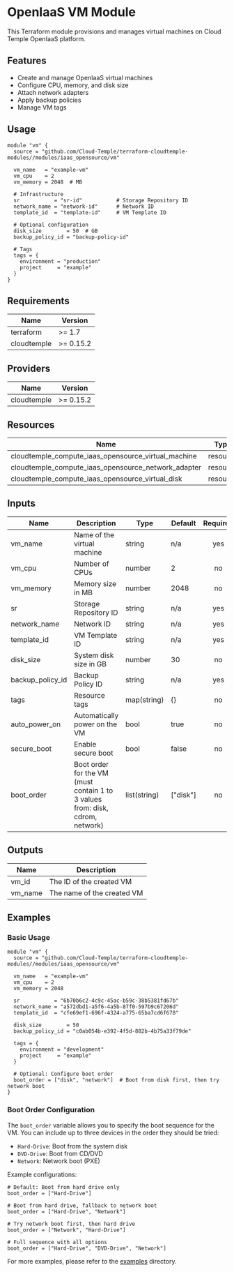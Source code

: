 # OpenIaaS VM Module

This Terraform module provisions and manages virtual machines on Cloud Temple OpenIaaS platform.

## Features

- Create and manage OpenIaaS virtual machines
- Configure CPU, memory, and disk size
- Attach network adapters
- Apply backup policies
- Manage VM tags

## Usage

```hcl
module "vm" {
  source = "github.com/Cloud-Temple/terraform-cloudtemple-modules//modules/iaas_opensource/vm"

  vm_name   = "example-vm"
  vm_cpu    = 2
  vm_memory = 2048  # MB

  # Infrastructure
  sr           = "sr-id"           # Storage Repository ID
  network_name = "network-id"      # Network ID
  template_id  = "template-id"     # VM Template ID

  # Optional configuration
  disk_size        = 50  # GB
  backup_policy_id = "backup-policy-id"

  # Tags
  tags = {
    environment = "production"
    project     = "example"
  }
}
```

## Requirements

| Name | Version |
|------|---------|
| terraform | >= 1.7 |
| cloudtemple | >= 0.15.2 |

## Providers

| Name | Version |
|------|---------|
| cloudtemple | >= 0.15.2 |

## Resources

| Name | Type |
|------|------|
| cloudtemple_compute_iaas_opensource_virtual_machine | resource |
| cloudtemple_compute_iaas_opensource_network_adapter | resource |
| cloudtemple_compute_iaas_opensource_virtual_disk | resource |

## Inputs

| Name | Description | Type | Default | Required |
|------|-------------|------|---------|:--------:|
| vm_name | Name of the virtual machine | string | n/a | yes |
| vm_cpu | Number of CPUs | number | 2 | no |
| vm_memory | Memory size in MB | number | 2048 | no |
| sr | Storage Repository ID | string | n/a | yes |
| network_name | Network ID | string | n/a | yes |
| template_id | VM Template ID | string | n/a | yes |
| disk_size | System disk size in GB | number | 30 | no |
| backup_policy_id | Backup Policy ID | string | n/a | yes |
| tags | Resource tags | map(string) | {} | no |
| auto_power_on | Automatically power on the VM | bool | true | no |
| secure_boot | Enable secure boot | bool | false | no |
| boot_order | Boot order for the VM (must contain 1 to 3 values from: disk, cdrom, network) | list(string) | ["disk"] | no |

## Outputs

| Name | Description |
|------|-------------|
| vm_id | The ID of the created VM |
| vm_name | The name of the created VM |

## Examples

### Basic Usage

```hcl
module "vm" {
  source = "github.com/Cloud-Temple/terraform-cloudtemple-modules//modules/iaas_opensource/vm"

  vm_name   = "example-vm"
  vm_cpu    = 2
  vm_memory = 2048

  sr           = "6b70b6c2-4c9c-45ac-b59c-38b5381fd67b"
  network_name = "a572dbd1-a5f6-4a5b-87f0-597b9c67206d"
  template_id  = "cfe69ef1-696f-4324-a775-65ba7cd6f678"

  disk_size        = 50
  backup_policy_id = "c0ab054b-e392-4f5d-882b-4b75a33f79de"

  tags = {
    environment = "development"
    project     = "example"
  }

  # Optional: Configure boot order
  boot_order = ["disk", "network"]  # Boot from disk first, then try network boot
}
```

### Boot Order Configuration

The `boot_order` variable allows you to specify the boot sequence for the VM. You can include up to three devices in the order they should be tried:

- `Hard-Drive`: Boot from the system disk
- `DVD-Drive`: Boot from CD/DVD
- `Network`: Network boot (PXE)

Example configurations:
```hcl
# Default: Boot from hard drive only
boot_order = ["Hard-Drive"]

# Boot from hard drive, fallback to network boot
boot_order = ["Hard-Drive", "Network"]

# Try network boot first, then hard drive
boot_order = ["Network", "Hard-Drive"]

# Full sequence with all options
boot_order = ["Hard-Drive", "DVD-Drive", "Network"]
```

For more examples, please refer to the [examples](../../../examples/iaas_opensource/vm) directory.
